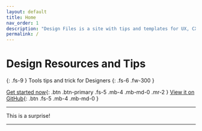 ```yaml
---
layout: default
title: Home
nav_order: 1
description: "Design Files is a site with tips and templates for UX, CX & Service Design."
permalink: /
---
```

# Design Resources and Tips
{: .fs-9 }
Tools tips and trick for Designers
{: .fs-6 .fw-300 }

[Get started now](#getting-started){: .btn .btn-primary .fs-5 .mb-4 .mb-md-0 .mr-2 } [View it on GitHub](https://github.com/pmarsceill/just-the-docs){: .btn .fs-5 .mb-4 .mb-md-0 }



---

This is a surprise!

---
